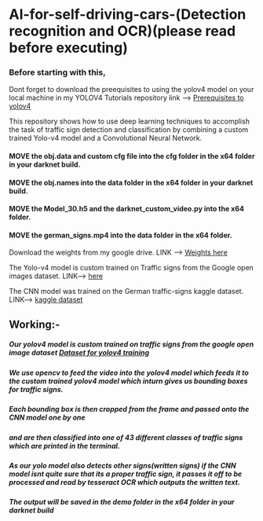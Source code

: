 # AI-for-self-driving-cars-(Detection recognition and OCR)(please read before executing)

### Before starting with this,
Dont forget to download the preequisites to using the yolov4 model on your local machine in my YOLOV4 Tutorials 
repository link --> [Prerequisites to yolov4](https://github.com/GautamKataria/YOLOv4-Tutorials)

This repository shows how to use deep learning techniques to accomplish the task of traffic sign detection and classification by combining a custom trained Yolo-v4 model and a Convolutional Neural Network.

#### MOVE the obj.data and custom cfg file into the cfg folder in the x64 folder in your darknet build.

#### MOVE the obj.names into the data folder in the x64 folder in your darknet build.

#### MOVE the Model_30.h5 and the darknet_custom_video.py into the x64 folder.

#### MOVE the german_signs.mp4 into the data folder in the x64 folder.

Download the weights from my google drive.  LINK --> [Weights here](https://drive.google.com/file/d/1SnkVtxvIkBY-I8CxcEJHdjrOnu7qu2Jw/view?usp=sharing)

The Yolo-v4 model is custom trained on Traffic signs from the Google open images dataset. LINK--> [here](https://storage.googleapis.com/openimages/web/visualizer/index.html?set=train&type=detection&c=%2Fm%2F01mqdt)

The CNN model was trained on the German traffic-signs kaggle dataset. LINK--> [kaggle dataset](https://www.kaggle.com/meowmeowmeowmeowmeow/gtsrb-german-traffic-sign?)

## Working:-

##### Our yolov4 model is custom trained on traffic signs from the google open image dataset [Dataset for yolov4 training](https://storage.googleapis.com/openimages/web/visualizer/index.html?set=train&type=detection&c=%2Fm%2F01mqdt)
##### We use opencv to feed the video into the yolov4 model which feeds it to the custom trained yolov4 model which inturn gives us bounding boxes for traffic signs.
##### Each bounding box is then cropped from the frame and passed onto the CNN model one by one 
##### and are then classified into one of 43 different classes of traffic signs which are printed in the terminal.
##### As our yolo model also detects other signs(written signs) if the CNN model isnt quite sure that its a proper traffic sign, it passes it off to be processed and read by tesseract OCR which outputs the written text.
##### The output will be saved in the demo folder in the x64 folder in your darknet build

